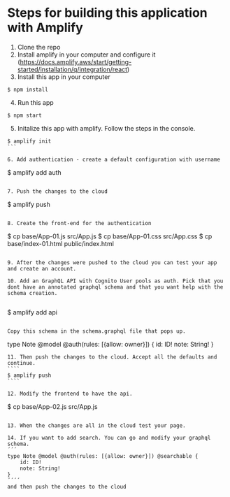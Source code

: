 # Steps for building this application with Amplify

1. Clone the repo
2. Install amplify in your computer and configure it (https://docs.amplify.aws/start/getting-started/installation/q/integration/react)
3. Install this app in your computer 
````
$ npm install
`````

4. Run this app
```
$ npm start
```

5. Initalize this app with amplify. Follow the steps in the console.
````
$ amplify init
```

6. Add authentication - create a default configuration with username
````
$ amplify add auth
```

7. Push the changes to the cloud
````
$ amplify push
````

8. Create the front-end for the authentication
`````
$ cp base/App-01.js src/App.js
$ cp base/App-01.css src/App.css
$ cp base/index-01.html public/index.html
````

9. After the changes were pushed to the cloud you can test your app and create an account.

10. Add an GraphQL API with Cognito User pools as auth. Pick that you dont have an annotated graphql schema and that you want help with the schema creation.
 
````
$ amplify add api
`````

Copy this schema in the schema.graphql file that pops up. 

`````
type Note @model @auth(rules: [{allow: owner}]) {
	id: ID!
	note: String!
}
`````
11. Then push the changes to the cloud. Accept all the defaults and continue. 
````
$ amplify push
````

12. Modify the frontend to have the api.

`````
$ cp base/App-02.js src/App.js
````

13. When the changes are all in the cloud test your page. 

14. If you want to add search. You can go and modify your graphql schema. 
´´´
type Note @model @auth(rules: [{allow: owner}]) @searchable {
	id: ID!
	note: String!
}
´´´´
and then push the changes to the cloud

